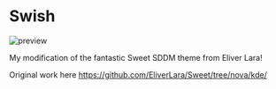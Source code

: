 # Swish

![preview](https://github.com/icaho/Swish/blob/main/preview.png)

My modification of the fantastic Sweet SDDM theme from Eliver Lara!

Original work here https://github.com/EliverLara/Sweet/tree/nova/kde/
